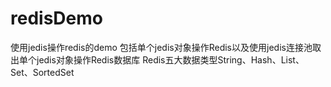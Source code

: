 # redisDemo
 使用jedis操作redis的demo
 包括单个jedis对象操作Redis以及使用jedis连接池取出单个jedis对象操作Redis数据库
 Redis五大数据类型String、Hash、List、Set、SortedSet
